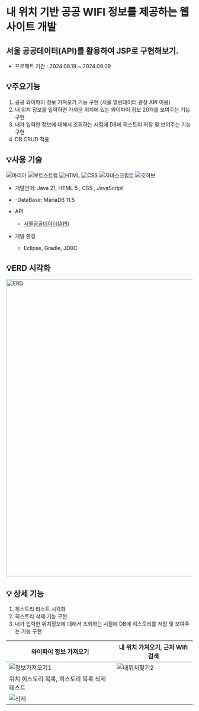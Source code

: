 # 내 위치 기반 공공 WIFI 정보를 제공하는 웹사이트 개발

## 서울 공공데이터(API)를 활용하여 JSP로 구현해보기.
  -   프로젝트 기간 : 2024.08.19 ~ 2024.09.09




## 💡주요기능
1. 공공 와이파이 정보 가져오기 기능 구현 (서울 열린데이터 광장 API 이용)
2. 내 위치 정보를 입력하면 가까운 위치에 있는 와이파이 정보 20개를 보여주는 기능 구현
3. 내가 입력한 정보에 대해서 조회하는 시점에 DB에 히스토리 저장 및 보여주는 기능 구현
4. DB CRUD 적용

## 💡사용 기술 
![마리아](https://user-images.githubusercontent.com/43702182/189213021-b3b90493-4446-4c30-bd5e-4196734279f7.svg)
![부트스트랩](https://user-images.githubusercontent.com/43702182/189214946-83b90ebf-8c03-4132-b40a-716e9808fb87.svg)
![HTML](https://user-images.githubusercontent.com/43702182/189214960-8813240f-49d6-4c76-888e-666d1b8286d2.svg)
![CSS](https://user-images.githubusercontent.com/43702182/189214959-a83e2a19-d446-4116-b982-d2b17f22d806.svg)
![자바스크립트](https://user-images.githubusercontent.com/43702182/189214954-fc2e7e07-a129-4f71-aeb8-4d4bd90a01f7.svg)
![깃허브](https://user-images.githubusercontent.com/43702182/189214961-5ae8258f-5df1-45b5-9eee-b9eaee2f034f.svg)

- 개발언어: Java 21, HTML 5 , CSS , JavaScript
- -DataBase: MariaDB 11.5

- API
  - [서울공공데이터(API)](https://data.seoul.go.kr/dataList/OA-20883/S/1/datasetView.do)


- 개발 환경 
   - Eclipse, Gradle, JDBC
 

## 💡ERD 시각화
  <img src="https://github.com/user-attachments/assets/afa52d8c-c168-4f3d-b756-07646ba61fe4" alt="ERD" width="800px">



## 💡 상세 기능 
1. 히스토리 리스트 시각화
2. 히스토리 삭제 기능 구현
3. 내가 입력한 위치정보에 대해서 조회하는 시점에 DB에 히스토리를 저장 및 보여주는 기능 구현




| 와이파이 정보 가져오기|내 위치 가져오기, 근처 Wifi 검색|
|------|---|
|![정보가져오기1](https://github.com/user-attachments/assets/cafba891-9f4e-4688-9982-fd4974c79fa4)|![내위치찾기2](https://github.com/user-attachments/assets/c11bd574-8235-41d7-bb42-b71bd68be257)
|위치 히스토리 목록, 히스토리 목록 삭제 테스트 |
|![삭제](https://github.com/user-attachments/assets/1896ed0c-ec17-4215-9c54-ef49a10059c7)










 
